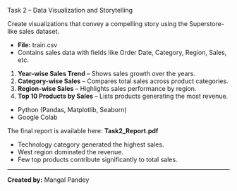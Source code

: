 Task 2 – Data Visualization and Storytelling


Create visualizations that convey a compelling story using the Superstore-like sales dataset.


- **File:** train.csv  
- Contains sales data with fields like Order Date, Category, Region, Sales, etc.


1. **Year-wise Sales Trend** – Shows sales growth over the years.
2. **Category-wise Sales** – Compares total sales across product categories.
3. **Region-wise Sales** – Highlights sales performance by region.
4. **Top 10 Products by Sales** – Lists products generating the most revenue.


- Python (Pandas, Matplotlib, Seaborn)
- Google Colab


The final report is available here: **Task2_Report.pdf**

- Technology category generated the highest sales.
- West region dominated the revenue.
- Few top products contribute significantly to total sales.

---
**Created by:** Mangal Pandey

